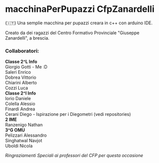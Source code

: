 # macchinaPerPupazzi CfpZanardelli
 (🇮🇹) 
 Una semplie macchina per pupazzi creara in c++ con arduino IDE.

 Creato da dei ragazzi del Centro Formativo Provinciale "Giuseppe Zanardelli", a brescia.

 ### Collaboratori:
**Classe 2^L Info** <br>
Giorgio Gotti - Me :D <br>
Saleri Enrico <br>
Dobrea Vittorio <br>
Chiarini Alberto <br>
Cozzi Luca <br>
**Classe 2^I Info** <br>
Iorio Daniele <br>
Colella Alessio <br>
Finardi Andrea <br>
Cerani Diego - Ispirazione per i Diegometri (vedi repositories) <br>
**2 IME** <br>
Ranzenigo Nathan <br>
**3^G OMU** <br>
Pelizzari Alessandro <br>
Singhatwal Navjot <br>
Uboldi Nicola <br>

*Ringraziamenti Speciali ai professori del CFP per questa occasione* <br>
